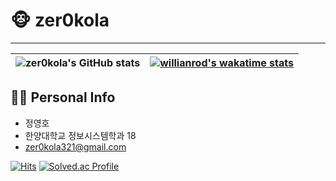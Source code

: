# 🐵 zer0kola
---

|![zer0kola's GitHub stats](https://github-readme-stats.vercel.app/api?username=zer0kola&show_icons=true&theme=dark) | [![willianrod's wakatime stats](https://github-readme-stats.vercel.app/api/wakatime?username=zer0kola&theme=dark)](https://github.com/anuraghazra/github-readme-stats)| 
| ------------- | ------------- |

## 🙋‍♂️ Personal Info
- 정영호
- 한양대학교 정보시스템학과 18
- zer0kola321@gmail.com

[![Hits](https://hits.seeyoufarm.com/api/count/incr/badge.svg?url=https%3A%2F%2Fgithub.com%2Fzer0kola&count_bg=%2379C83D&title_bg=%23555555&icon=github.svg&icon_color=%23E7E7E7&title=hits&edge_flat=false)](https://hits.seeyoufarm.com)
[![Solved.ac Profile](http://mazassumnida.wtf/api/mini/generate_badge?boj=zer0kola)](https://solved.ac/zer0kola/)


